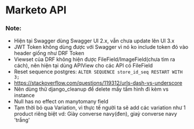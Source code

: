 # Marketo API
### Note:
- Hiện tại Swagger dùng Swagger UI 2.x, vẫn chưa update lên UI 3.x
- JWT Token không dùng được với Swagger vì nó ko include token đó vào header giống như DRF Token
- Viewset của DRF không hiện được FileField/ImageField(chưa tìm ra cách), nên hiện tại dùng APIView cho các API có FileField
- Reset sequence postgres:
`ALTER SEQUENCE store_id_seq RESTART WITH 3;`
- https://stackoverflow.com/questions/119312/urls-dash-vs-underscore
- Nên dùng thử django_cleanup để delete mấy tấm hình đi kèm vs instance
- Null has no effect on manytomany field
- Tạm thời bỏ qua Variation, vì thực tế người ta sẽ add các variation như 1 product riêng biệt
vd: Giày converse navy(đen), giaỳ converse navy 'trắng'
